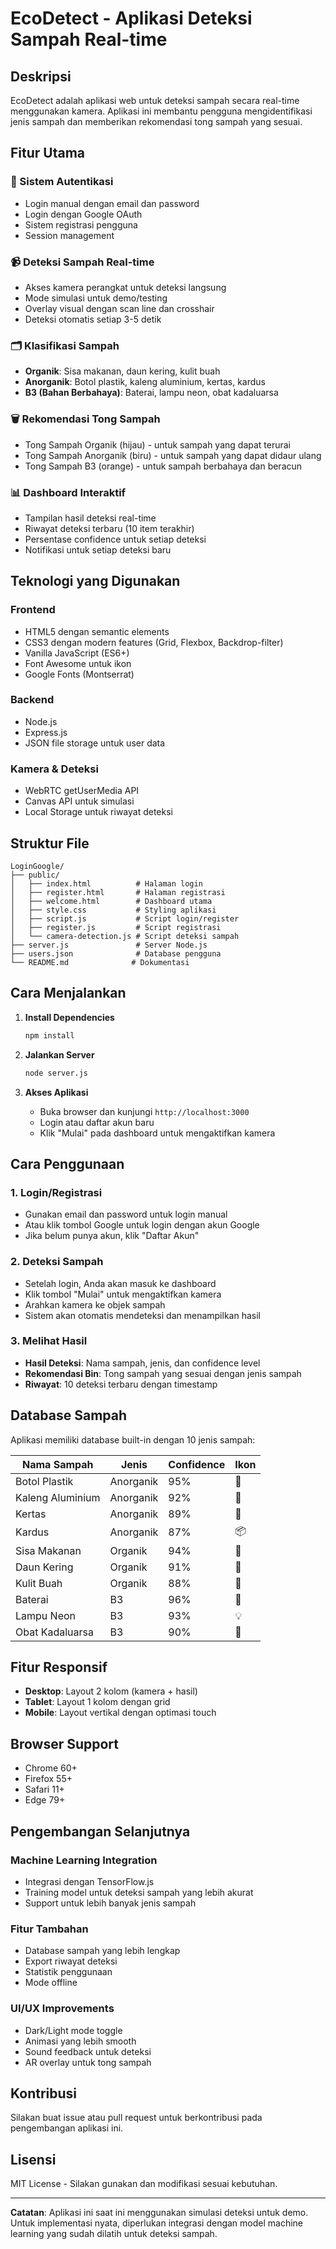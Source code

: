 # EcoDetect - Aplikasi Deteksi Sampah Real-time

## Deskripsi
EcoDetect adalah aplikasi web untuk deteksi sampah secara real-time menggunakan kamera. Aplikasi ini membantu pengguna mengidentifikasi jenis sampah dan memberikan rekomendasi tong sampah yang sesuai.

## Fitur Utama

### 🔐 Sistem Autentikasi
- Login manual dengan email dan password
- Login dengan Google OAuth
- Sistem registrasi pengguna
- Session management

### 📹 Deteksi Sampah Real-time
- Akses kamera perangkat untuk deteksi langsung
- Mode simulasi untuk demo/testing
- Overlay visual dengan scan line dan crosshair
- Deteksi otomatis setiap 3-5 detik

### 🗂️ Klasifikasi Sampah
- **Organik**: Sisa makanan, daun kering, kulit buah
- **Anorganik**: Botol plastik, kaleng aluminium, kertas, kardus
- **B3 (Bahan Berbahaya)**: Baterai, lampu neon, obat kadaluarsa

### 🗑️ Rekomendasi Tong Sampah
- Tong Sampah Organik (hijau) - untuk sampah yang dapat terurai
- Tong Sampah Anorganik (biru) - untuk sampah yang dapat didaur ulang  
- Tong Sampah B3 (orange) - untuk sampah berbahaya dan beracun

### 📊 Dashboard Interaktif
- Tampilan hasil deteksi real-time
- Riwayat deteksi terbaru (10 item terakhir)
- Persentase confidence untuk setiap deteksi
- Notifikasi untuk setiap deteksi baru

## Teknologi yang Digunakan

### Frontend
- HTML5 dengan semantic elements
- CSS3 dengan modern features (Grid, Flexbox, Backdrop-filter)
- Vanilla JavaScript (ES6+)
- Font Awesome untuk ikon
- Google Fonts (Montserrat)

### Backend
- Node.js
- Express.js
- JSON file storage untuk user data

### Kamera & Deteksi
- WebRTC getUserMedia API
- Canvas API untuk simulasi
- Local Storage untuk riwayat deteksi

## Struktur File

```
LoginGoogle/
├── public/
│   ├── index.html          # Halaman login
│   ├── register.html       # Halaman registrasi
│   ├── welcome.html        # Dashboard utama
│   ├── style.css           # Styling aplikasi
│   ├── script.js           # Script login/register
│   ├── register.js         # Script registrasi
│   └── camera-detection.js # Script deteksi sampah
├── server.js               # Server Node.js
├── users.json              # Database pengguna
└── README.md              # Dokumentasi
```

## Cara Menjalankan

1. **Install Dependencies**
   ```bash
   npm install
   ```

2. **Jalankan Server**
   ```bash
   node server.js
   ```

3. **Akses Aplikasi**
   - Buka browser dan kunjungi `http://localhost:3000`
   - Login atau daftar akun baru
   - Klik "Mulai" pada dashboard untuk mengaktifkan kamera

## Cara Penggunaan

### 1. Login/Registrasi
- Gunakan email dan password untuk login manual
- Atau klik tombol Google untuk login dengan akun Google
- Jika belum punya akun, klik "Daftar Akun"

### 2. Deteksi Sampah
- Setelah login, Anda akan masuk ke dashboard
- Klik tombol "Mulai" untuk mengaktifkan kamera
- Arahkan kamera ke objek sampah
- Sistem akan otomatis mendeteksi dan menampilkan hasil

### 3. Melihat Hasil
- **Hasil Deteksi**: Nama sampah, jenis, dan confidence level
- **Rekomendasi Bin**: Tong sampah yang sesuai dengan jenis sampah
- **Riwayat**: 10 deteksi terbaru dengan timestamp

## Database Sampah

Aplikasi memiliki database built-in dengan 10 jenis sampah:

| Nama Sampah | Jenis | Confidence | Ikon |
|-------------|-------|------------|------|
| Botol Plastik | Anorganik | 95% | 🍾 |
| Kaleng Aluminium | Anorganik | 92% | 🍺 |
| Kertas | Anorganik | 89% | 📄 |
| Kardus | Anorganik | 87% | 📦 |
| Sisa Makanan | Organik | 94% | 🍎 |
| Daun Kering | Organik | 91% | 🍃 |
| Kulit Buah | Organik | 88% | 🍌 |
| Baterai | B3 | 96% | 🔋 |
| Lampu Neon | B3 | 93% | 💡 |
| Obat Kadaluarsa | B3 | 90% | 💊 |

## Fitur Responsif

- **Desktop**: Layout 2 kolom (kamera + hasil)
- **Tablet**: Layout 1 kolom dengan grid
- **Mobile**: Layout vertikal dengan optimasi touch

## Browser Support

- Chrome 60+
- Firefox 55+
- Safari 11+
- Edge 79+

## Pengembangan Selanjutnya

### Machine Learning Integration
- Integrasi dengan TensorFlow.js
- Training model untuk deteksi sampah yang lebih akurat
- Support untuk lebih banyak jenis sampah

### Fitur Tambahan
- Database sampah yang lebih lengkap
- Export riwayat deteksi
- Statistik penggunaan
- Mode offline

### UI/UX Improvements
- Dark/Light mode toggle
- Animasi yang lebih smooth
- Sound feedback untuk deteksi
- AR overlay untuk tong sampah

## Kontribusi

Silakan buat issue atau pull request untuk berkontribusi pada pengembangan aplikasi ini.

## Lisensi

MIT License - Silakan gunakan dan modifikasi sesuai kebutuhan.

---

**Catatan**: Aplikasi ini saat ini menggunakan simulasi deteksi untuk demo. Untuk implementasi nyata, diperlukan integrasi dengan model machine learning yang sudah dilatih untuk deteksi sampah.


